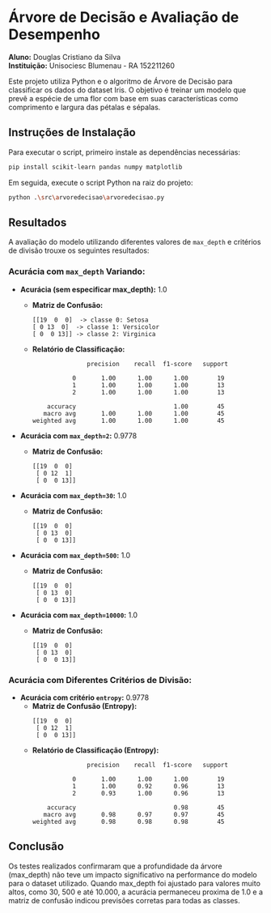 
# Árvore de Decisão e Avaliação de Desempenho

**Aluno:** Douglas Cristiano da Silva  
**Instituição:** Unisociesc Blumenau - RA 152211260

Este projeto utiliza Python e o algoritmo de Árvore de Decisão para classificar os dados do dataset Iris. O objetivo é treinar um modelo que prevê a espécie de uma flor com base em suas características como comprimento e largura das pétalas e sépalas.

## Instruções de Instalação

Para executar o script, primeiro instale as dependências necessárias:

```bash
pip install scikit-learn pandas numpy matplotlib
```

Em seguida, execute o script Python na raiz do projeto:

```bash
python .\src\arvoredecisao\arvoredecisao.py
```

## Resultados

A avaliação do modelo utilizando diferentes valores de `max_depth` e critérios de divisão trouxe os seguintes resultados:

### Acurácia com `max_depth` Variando:

- **Acurácia (sem especificar max_depth):** 1.0
  - **Matriz de Confusão:**
    ```
    [[19  0  0]  -> classe 0: Setosa
    [ 0 13  0]  -> classe 1: Versicolor
    [ 0  0 13]] -> classe 2: Virginica
    ```
  - **Relatório de Classificação:**
    ```
                   precision    recall  f1-score   support

               0       1.00      1.00      1.00        19
               1       1.00      1.00      1.00        13
               2       1.00      1.00      1.00        13

        accuracy                           1.00        45
       macro avg       1.00      1.00      1.00        45
    weighted avg       1.00      1.00      1.00        45
    ```

- **Acurácia com `max_depth=2`:** 0.9778
  - **Matriz de Confusão:**
    ```
    [[19  0  0]
     [ 0 12  1]
     [ 0  0 13]]
    ```

- **Acurácia com `max_depth=30`:** 1.0
  - **Matriz de Confusão:**
    ```
    [[19  0  0]
     [ 0 13  0]
     [ 0  0 13]]
    ```

- **Acurácia com `max_depth=500`:** 1.0
  - **Matriz de Confusão:**
    ```
    [[19  0  0]
     [ 0 13  0]
     [ 0  0 13]]
    ```

- **Acurácia com `max_depth=10000`:** 1.0
  - **Matriz de Confusão:**
    ```
    [[19  0  0]
     [ 0 13  0]
     [ 0  0 13]]
    ```

### Acurácia com Diferentes Critérios de Divisão:

- **Acurácia com critério `entropy`:** 0.9778
  - **Matriz de Confusão (Entropy):**
    ```
    [[19  0  0]
     [ 0 12  1]
     [ 0  0 13]]
    ```
  - **Relatório de Classificação (Entropy):**
    ```
                   precision    recall  f1-score   support

               0       1.00      1.00      1.00        19
               1       1.00      0.92      0.96        13
               2       0.93      1.00      0.96        13

        accuracy                           0.98        45
       macro avg       0.98      0.97      0.97        45
    weighted avg       0.98      0.98      0.98        45
    ```

## Conclusão

Os testes realizados confirmaram que a profundidade da árvore (max_depth) não teve um impacto significativo na performance do modelo para o dataset utilizado. Quando max_depth foi ajustado para valores muito altos, como 30, 500 e até 10.000, a acurácia permaneceu proxima de 1.0 e a matriz de confusão indicou previsões corretas para todas as classes. 